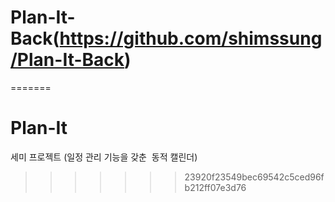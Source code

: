 # Plan-It-Back(https://github.com/shimssung/Plan-It-Back)
=======
# Plan-It
세미 프로젝트 (일정 관리 기능을 갖춘  동적 캘린더)
>>>>>>> 23920f23549bec69542c5ced96fb212ff07e3d76
